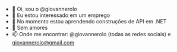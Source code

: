 - 👋 Oi, sou o @giovannerolo
- 👀 Eu estou interessado em um emprego
- 🌱 No momento estou aprendendo construções de API em .NET
- 💞️ Sem amores
- 📫 Onde me encontrar: @giovannerolo (todas as redes sociais) e giovannerolo@gmail.com

<!---
giovannerolo/giovannerolo is a ✨ special ✨ repository because its `README.md` (this file) appears on your GitHub profile.
You can click the Preview link to take a look at your changes.
--->

